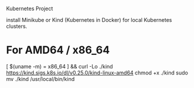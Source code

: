 Kubernetes Project

install Minikube or Kind (Kubernetes in Docker) for local Kubernetes clusters.
# For AMD64 / x86_64
  [ $(uname -m) = x86_64 ] && curl -Lo ./kind https://kind.sigs.k8s.io/dl/v0.25.0/kind-linux-amd64
  chmod +x ./kind
  sudo mv ./kind /usr/local/bin/kind


